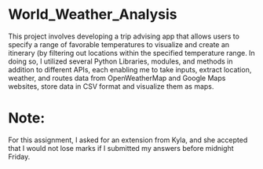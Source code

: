 # World_Weather_Analysis

This project involves developing a trip advising app that allows users to specify a range of favorable temperatures to visualize and create an itinerary (by filtering out locations within the specified temperature range. In doing so, I utilized several Python Libraries, modules, and methods in addition to different APIs, each enabling me to take inputs, extract location, weather, and routes data from OpenWeatherMap and Google Maps websites, store data in  CSV format and visualize them as maps.

# Note:

For this assignment, I asked for an extension from Kyla, and she accepted that I would not lose marks if I submitted my answers before midnight Friday.
